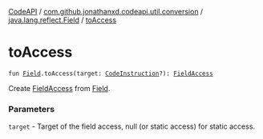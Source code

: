 [CodeAPI](../../index.md) / [com.github.jonathanxd.codeapi.util.conversion](../index.md) / [java.lang.reflect.Field](index.md) / [toAccess](.)

# toAccess

`fun `[`Field`](http://docs.oracle.com/javase/6/docs/api/java/lang/reflect/Field.html)`.toAccess(target: `[`CodeInstruction`](../../com.github.jonathanxd.codeapi/-code-instruction.md)`?): `[`FieldAccess`](../../com.github.jonathanxd.codeapi.base/-field-access/index.md)

Create [FieldAccess](../../com.github.jonathanxd.codeapi.base/-field-access/index.md) from [Field](http://docs.oracle.com/javase/6/docs/api/java/lang/reflect/Field.html).

### Parameters

`target` - Target of the field access, null (or static access) for static access.